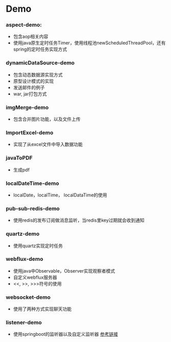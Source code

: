 # Demo

### aspect-demo:
  * 包含aop相关内容
  * 使用java原生定时任务Timer，使用线程池newScheduledThreadPool，还有spring的定时任务实现方式
### dynamicDataSource-demo
* 包含动态数据源实现方式
* 原型设计模式的实现
* 发送邮件的例子
* war, jar打包方式
### imgMerge-demo
* 包含合并图片功能，以及文件上传
### ImportExcel-demo
* 实现了从excel文件中导入数据功能
### javaToPDF
* 生成pdf
### localDateTime-demo
* localDate，localTime， localDataTime的使用
### pub-sub-redis-demo
* 使用redis的发布订阅做消息监听，当redis里key过期就会收到通知
### quartz-demo
* 使用quartz实现定时任务
### webflux-demo
* 使用java中Observable，Observer实现观察者模式
* 自定义webflux服务器
* <<, >>, >>>符号的使用
### websocket-demo
* 使用了两种方式实现聊天功能
### listener-demo
* 使用springboot的监听器以及自定义监听器    [参考链接](https://blog.csdn.net/heshengfu1211/article/details/107420725?utm_medium=distribute.pc_relevant.none-task-blog-baidujs_title-4&spm=1001.2101.3001.4242)
